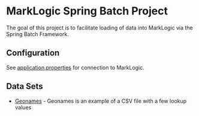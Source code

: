 # MarkLogic Spring Batch Project

The goal of this project is to facilitate loading of data into MarkLogic via the Spring Batch Framework. 

## Configuration
See [application.properties](https://github.com/sastafford/marklogic-spring-batch/blob/master/src/main/resources/config/application.properties) for connection to MarkLogic.  

## Data Sets
 * [Geonames](http://www.geonames.org) - Geonames is an example of a CSV file with a few lookup values